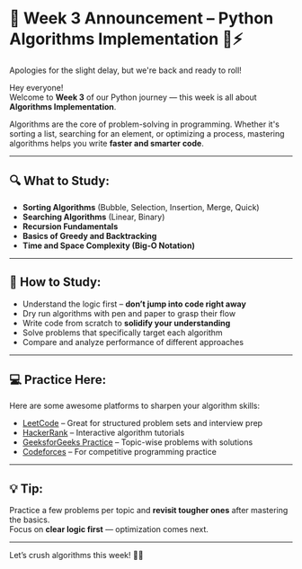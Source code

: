 # 📢 Week 3 Announcement – Python Algorithms Implementation 🧠⚡

Apologies for the slight delay, but we're back and ready to roll!

Hey everyone!  
Welcome to **Week 3** of our Python journey — this week is all about **Algorithms Implementation**.  

Algorithms are the core of problem-solving in programming. Whether it's sorting a list, searching for an element, or optimizing a process, mastering algorithms helps you write **faster and smarter code**.

---

## 🔍 What to Study:

- **Sorting Algorithms** (Bubble, Selection, Insertion, Merge, Quick)  
- **Searching Algorithms** (Linear, Binary)  
- **Recursion Fundamentals**  
- **Basics of Greedy and Backtracking**  
- **Time and Space Complexity (Big-O Notation)**

---

## 🧠 How to Study:

- Understand the logic first – **don’t jump into code right away**
- Dry run algorithms with pen and paper to grasp their flow
- Write code from scratch to **solidify your understanding**
- Solve problems that specifically target each algorithm
- Compare and analyze performance of different approaches

---

## 💻 Practice Here:

Here are some awesome platforms to sharpen your algorithm skills:

- [LeetCode](https://leetcode.com) – Great for structured problem sets and interview prep  
- [HackerRank](https://www.hackerrank.com/domains/tutorials/10-days-of-algorithms) – Interactive algorithm tutorials  
- [GeeksforGeeks Practice](https://practice.geeksforgeeks.org/explore/?page=1&sortBy=submissions) – Topic-wise problems with solutions  
- [Codeforces](https://codeforces.com/problemset) – For competitive programming practice

---

## 💡 Tip:

Practice a few problems per topic and **revisit tougher ones** after mastering the basics.  
Focus on **clear logic first** — optimization comes next.

---

Let’s crush algorithms this week! 💪🔥
